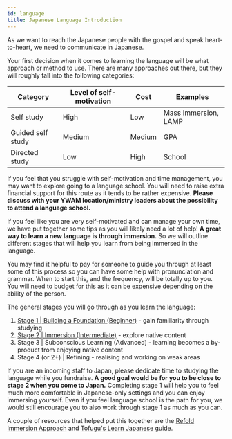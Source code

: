 ```yaml
---
id: language
title: Japanese Language Introduction
---
```


As we want to reach the Japanese people with the gospel and speak heart-to-heart, we need to communicate in Japanese.

Your first decision when it comes to learning the language will be what approach or method to use. There are many approaches out there, but they will roughly fall into the following categories:

Category | Level of self-motivation | Cost | Examples
--------- | --------- | --------- | ---------
Self study | High | Low | Mass Immersion, LAMP
Guided self study | Medium | Medium | GPA
Directed study | Low | High | School

If you feel that you struggle with self-motivation and time management, you may want to explore going to a language school. You will need to raise extra financial support for this route as it tends to be rather expensive. **Please discuss with your YWAM location/ministry leaders about the possibility to attend a language school.**

If you feel like you are very self-motivated and can manage your own time, we have put together some tips as you will likely need a lot of help! **A great way to learn a new language is through immersion.** So we will outline different stages that will help you learn from being immersed in the language.

You may find it helpful to pay for someone to guide you through at least some of this process so you can have some help with pronunciation and grammar. When to start this, and the frequency, will be totally up to you. You will need to budget for this as it can be expensive depending on the ability of the person.

The general stages you will go through as you learn the language:

1. [Stage 1 | Building a Foundation (Beginner)](language2.md) - gain familiarity through studying
2. [Stage 2 | Immersion (Intermediate)](language3.md) - explore native content
3. Stage 3 | Subconscious Learning (Advanced) - learning becomes a by-product from enjoying native content
4. Stage 4 (or 2+) | Refining - realising and working on weak areas

If you are an incoming staff to Japan, please dedicate time to studying the language while you fundraise. **A good goal would be for you to be close to stage 2 when you come to Japan.** Completing stage 1 will help you to feel much more comfortable in Japanese-only settings and you can enjoy immersing yourself. Even if you feel language school is the path for you, we would still encourage you to also work through stage 1 as much as you can.

A couple of resources that helped put this together are the [Refold Immersion Approach](https://refold.la/) and [Tofugu's Learn Japanese](https://www.tofugu.com/learn-japanese/) guide.

